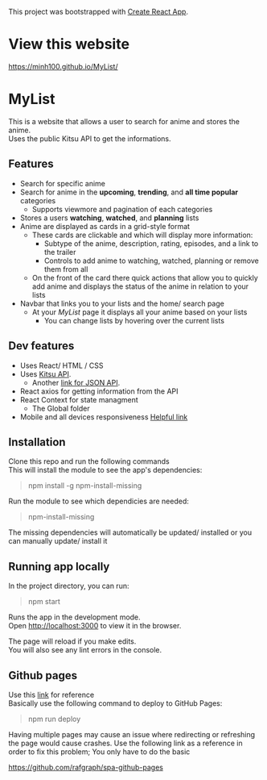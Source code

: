This project was bootstrapped with [Create React App](https://github.com/facebook/create-react-app).

# View this website

https://minh100.github.io/MyList/

# MyList 

This is a website that allows a user to search for anime and stores the anime.<br/>
Uses the public Kitsu API to get the informations.

## Features

- Search for specific anime
- Search for anime in the **upcoming**, **trending**, and **all time popular** categories
  - Supports viewmore and pagination of each categories
- Stores a users **watching**, **watched**, and **planning** lists
- Anime are displayed as cards in a grid-style format
  - These cards are clickable and which will display more information:
    - Subtype of the anime, description, rating, episodes, and a link to the trailer
    - Controls to add anime to watching, watched, planning or remove them from all
  - On the front of the card there quick actions that allow you to quickly add anime and displays the status of the anime in relation to your lists
- Navbar that links you to your lists and the home/ search page
  - At your *MyList* page it displays all your anime based on your lists
    - You can change lists by hovering over the current lists

## Dev features

- Uses React/ HTML / CSS
- Uses [Kitsu API](https://kitsu.docs.apiary.io/#reference/anime/anime/fetch-collection?console=1).
  - Another [link for JSON API](https://hummingbird-me.github.io/api-docs/#tag/Manga/paths/~1manga/post).
- React axios for getting information from the API
- React Context for state managment
  - The Global folder
- Mobile and all devices responsiveness [Helpful link](https://css-tricks.com/snippets/css/media-queries-for-standard-devices/)

## Installation

Clone this repo and run the following commands<br />
This will install the module to see the app's dependencies:

> npm install -g npm-install-missing

Run the module to see which dependicies are needed:

> npm-install-missing

The missing dependencies will automatically be updated/ installed or you can manually update/ install it

## Running app locally

In the project directory, you can run:

> npm start

Runs the app in the development mode.<br />
Open [http://localhost:3000](http://localhost:3000) to view it in the browser.

The page will reload if you make edits.<br />
You will also see any lint errors in the console.

## Github pages

Use this [link](https://dev.to/yuribenjamin/how-to-deploy-react-app-in-github-pages-2a1f) for reference<br/>
Basically use the following command to deploy to GitHub Pages:
> npm run deploy

Having multiple pages may cause an issue where redirecting or refreshing the page would cause crashes.
Use the following link as a reference in order to fix this problem; You only have to do the basic

https://github.com/rafgraph/spa-github-pages
